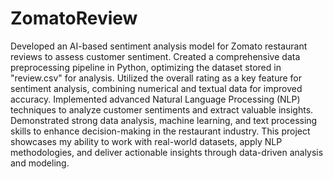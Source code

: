 # ZomatoReview
Developed an AI-based sentiment analysis model for Zomato restaurant reviews to assess customer sentiment.
Created a comprehensive data preprocessing pipeline in Python, optimizing the dataset stored in "review.csv" for analysis.
Utilized the overall rating as a key feature for sentiment analysis, combining numerical and textual data for improved accuracy.
Implemented advanced Natural Language Processing (NLP) techniques to analyze customer sentiments and extract valuable insights.
Demonstrated strong data analysis, machine learning, and text processing skills to enhance decision-making in the restaurant industry.
This project showcases my ability to work with real-world datasets, apply NLP methodologies, and deliver actionable insights through data-driven analysis and modeling.
